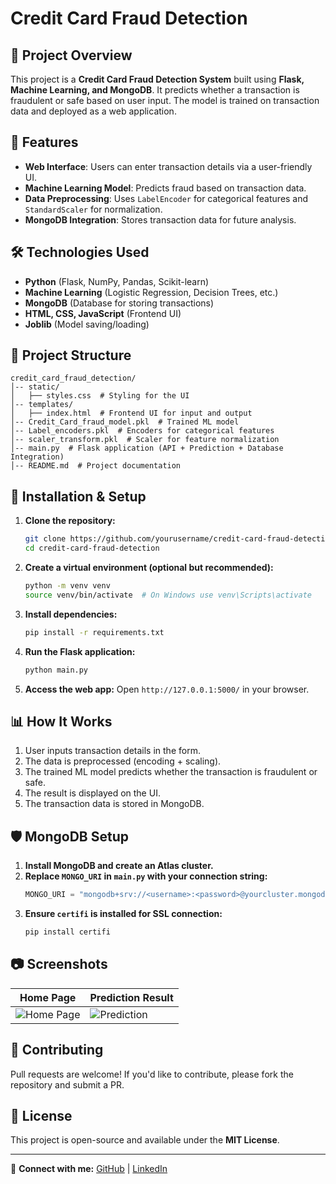# Credit Card Fraud Detection

## 📌 Project Overview
This project is a **Credit Card Fraud Detection System** built using **Flask, Machine Learning, and MongoDB**. It predicts whether a transaction is fraudulent or safe based on user input. The model is trained on transaction data and deployed as a web application.

## 🚀 Features
- **Web Interface**: Users can enter transaction details via a user-friendly UI.
- **Machine Learning Model**: Predicts fraud based on transaction data.
- **Data Preprocessing**: Uses `LabelEncoder` for categorical features and `StandardScaler` for normalization.
- **MongoDB Integration**: Stores transaction data for future analysis.

## 🛠️ Technologies Used
- **Python** (Flask, NumPy, Pandas, Scikit-learn)
- **Machine Learning** (Logistic Regression, Decision Trees, etc.)
- **MongoDB** (Database for storing transactions)
- **HTML, CSS, JavaScript** (Frontend UI)
- **Joblib** (Model saving/loading)

## 📁 Project Structure
```
credit_card_fraud_detection/
│-- static/
│   ├── styles.css  # Styling for the UI
│-- templates/
│   ├── index.html  # Frontend UI for input and output
│-- Credit_Card_fraud_model.pkl  # Trained ML model
│-- Label_encoders.pkl  # Encoders for categorical features
│-- scaler_transform.pkl  # Scaler for feature normalization
│-- main.py  # Flask application (API + Prediction + Database Integration)
│-- README.md  # Project documentation
```

## 🔧 Installation & Setup
1. **Clone the repository:**
   ```bash
   git clone https://github.com/yourusername/credit-card-fraud-detection.git
   cd credit-card-fraud-detection
   ```
2. **Create a virtual environment (optional but recommended):**
   ```bash
   python -m venv venv
   source venv/bin/activate  # On Windows use venv\Scripts\activate
   ```
3. **Install dependencies:**
   ```bash
   pip install -r requirements.txt
   ```
4. **Run the Flask application:**
   ```bash
   python main.py
   ```
5. **Access the web app:** Open `http://127.0.0.1:5000/` in your browser.

## 📊 How It Works
1. User inputs transaction details in the form.
2. The data is preprocessed (encoding + scaling).
3. The trained ML model predicts whether the transaction is fraudulent or safe.
4. The result is displayed on the UI.
5. The transaction data is stored in MongoDB.

## 🛡️ MongoDB Setup
1. **Install MongoDB and create an Atlas cluster.**
2. **Replace `MONGO_URI` in `main.py` with your connection string:**
   ```python
   MONGO_URI = "mongodb+srv://<username>:<password>@yourcluster.mongodb.net/?retryWrites=true&w=majority"
   ```
3. **Ensure `certifi` is installed for SSL connection:**
   ```bash
   pip install certifi
   ```

## 📷 Screenshots
| Home Page | Prediction Result |
|-----------|------------------|
| ![Home Page](static/home_screenshot.png) | ![Prediction](static/prediction_screenshot.png) |

## 🤝 Contributing
Pull requests are welcome! If you'd like to contribute, please fork the repository and submit a PR.

## 📜 License
This project is open-source and available under the **MIT License**.

---
🔗 **Connect with me:** [GitHub](https://github.com/yourusername) | [LinkedIn](https://linkedin.com/in/yourprofile)

